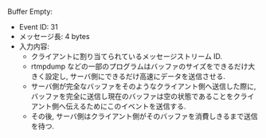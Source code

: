 Buffer Empty:

* Event ID: 31
* メッセージ長: 4 bytes
* 入力内容:
  * クライアントに割り当てられているメッセージストリーム ID.
  * rtmpdump などの一部のプログラムはバッファのサイズをできるだけ大きく設定し, サーバ側にできるだけ高速にデータを送信させる.
  * サーバ側が完全なバッファをそのようなクライアント側へ送信した際に, バッファを完全に送信し現在のバッファは空の状態であることをクライアント側へ伝えるためにこのイベントを送信する.
  * その後, サーバ側はクライアント側がそのバッファを消費しきるまで送信を待つ.
